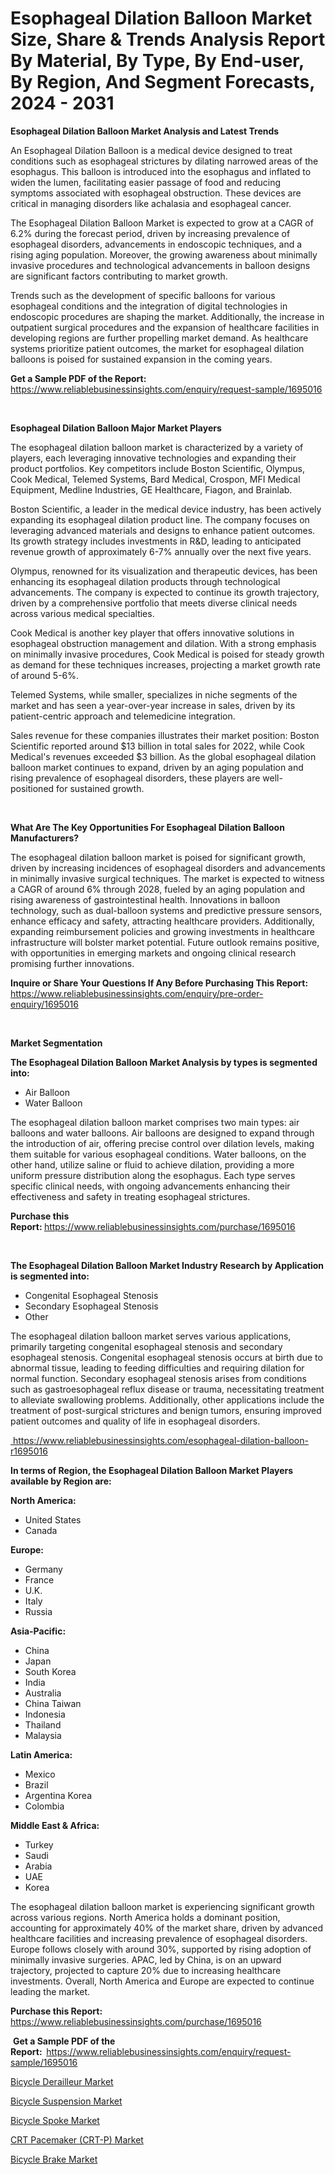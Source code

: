 <p><h1>Esophageal Dilation Balloon Market Size, Share & Trends Analysis Report By Material, By Type, By End-user, By Region, And Segment Forecasts, 2024 - 2031</h1></p><p><strong>Esophageal Dilation Balloon Market Analysis and Latest Trends</strong></p>
<p><p>An Esophageal Dilation Balloon is a medical device designed to treat conditions such as esophageal strictures by dilating narrowed areas of the esophagus. This balloon is introduced into the esophagus and inflated to widen the lumen, facilitating easier passage of food and reducing symptoms associated with esophageal obstruction. These devices are critical in managing disorders like achalasia and esophageal cancer.</p><p>The Esophageal Dilation Balloon Market is expected to grow at a CAGR of 6.2% during the forecast period, driven by increasing prevalence of esophageal disorders, advancements in endoscopic techniques, and a rising aging population. Moreover, the growing awareness about minimally invasive procedures and technological advancements in balloon designs are significant factors contributing to market growth. </p><p>Trends such as the development of specific balloons for various esophageal conditions and the integration of digital technologies in endoscopic procedures are shaping the market. Additionally, the increase in outpatient surgical procedures and the expansion of healthcare facilities in developing regions are further propelling market demand. As healthcare systems prioritize patient outcomes, the market for esophageal dilation balloons is poised for sustained expansion in the coming years.</p></p>
<p><strong>Get a Sample PDF of the Report:&nbsp;</strong> <a href="https://www.reliablebusinessinsights.com/enquiry/request-sample/1695016?utm_campaign=1837&utm_medium=2&utm_source=Github&utm_content=ia&utm_term=17122024&utm_id=esophageal-dilation-balloon">https://www.reliablebusinessinsights.com/enquiry/request-sample/1695016</a></p>
<p>&nbsp;</p>
<p><strong>Esophageal Dilation Balloon Major Market Players</strong></p>
<p><p>The esophageal dilation balloon market is characterized by a variety of players, each leveraging innovative technologies and expanding their product portfolios. Key competitors include Boston Scientific, Olympus, Cook Medical, Telemed Systems, Bard Medical, Crospon, MFI Medical Equipment, Medline Industries, GE Healthcare, Fiagon, and Brainlab.</p><p>Boston Scientific, a leader in the medical device industry, has been actively expanding its esophageal dilation product line. The company focuses on leveraging advanced materials and designs to enhance patient outcomes. Its growth strategy includes investments in R&D, leading to anticipated revenue growth of approximately 6-7% annually over the next five years.</p><p>Olympus, renowned for its visualization and therapeutic devices, has been enhancing its esophageal dilation products through technological advancements. The company is expected to continue its growth trajectory, driven by a comprehensive portfolio that meets diverse clinical needs across various medical specialties.</p><p>Cook Medical is another key player that offers innovative solutions in esophageal obstruction management and dilation. With a strong emphasis on minimally invasive procedures, Cook Medical is poised for steady growth as demand for these techniques increases, projecting a market growth rate of around 5-6%.</p><p>Telemed Systems, while smaller, specializes in niche segments of the market and has seen a year-over-year increase in sales, driven by its patient-centric approach and telemedicine integration. </p><p>Sales revenue for these companies illustrates their market position: Boston Scientific reported around $13 billion in total sales for 2022, while Cook Medical's revenues exceeded $3 billion. As the global esophageal dilation balloon market continues to expand, driven by an aging population and rising prevalence of esophageal disorders, these players are well-positioned for sustained growth.</p></p>
<p>&nbsp;</p>
<p><strong>What Are The Key Opportunities For Esophageal Dilation Balloon Manufacturers?</strong></p>
<p><p>The esophageal dilation balloon market is poised for significant growth, driven by increasing incidences of esophageal disorders and advancements in minimally invasive surgical techniques. The market is expected to witness a CAGR of around 6% through 2028, fueled by an aging population and rising awareness of gastrointestinal health. Innovations in balloon technology, such as dual-balloon systems and predictive pressure sensors, enhance efficacy and safety, attracting healthcare providers. Additionally, expanding reimbursement policies and growing investments in healthcare infrastructure will bolster market potential. Future outlook remains positive, with opportunities in emerging markets and ongoing clinical research promising further innovations.</p></p>
<p><strong>Inquire or Share Your Questions If Any Before Purchasing This Report:</strong> <a href="https://www.reliablebusinessinsights.com/enquiry/pre-order-enquiry/1695016?utm_campaign=1837&utm_medium=2&utm_source=Github&utm_content=ia&utm_term=17122024&utm_id=esophageal-dilation-balloon">https://www.reliablebusinessinsights.com/enquiry/pre-order-enquiry/1695016</a></p>
<p>&nbsp;</p>
<p><strong>Market Segmentation</strong></p>
<p><strong>The Esophageal Dilation Balloon Market Analysis by types is segmented into:</strong></p>
<p><ul><li>Air Balloon</li><li>Water Balloon</li></ul></p>
<p><p>The esophageal dilation balloon market comprises two main types: air balloons and water balloons. Air balloons are designed to expand through the introduction of air, offering precise control over dilation levels, making them suitable for various esophageal conditions. Water balloons, on the other hand, utilize saline or fluid to achieve dilation, providing a more uniform pressure distribution along the esophagus. Each type serves specific clinical needs, with ongoing advancements enhancing their effectiveness and safety in treating esophageal strictures.</p></p>
<p><strong>Purchase this Report:&nbsp;</strong><a href="https://www.reliablebusinessinsights.com/purchase/1695016?utm_campaign=1837&utm_medium=2&utm_source=Github&utm_content=ia&utm_term=17122024&utm_id=esophageal-dilation-balloon">https://www.reliablebusinessinsights.com/purchase/1695016</a></p>
<p>&nbsp;</p>
<p><strong>The Esophageal Dilation Balloon Market Industry Research by Application is segmented into:</strong></p>
<p><ul><li>Congenital Esophageal Stenosis</li><li>Secondary Esophageal Stenosis</li><li>Other</li></ul></p>
<p><p>The esophageal dilation balloon market serves various applications, primarily targeting congenital esophageal stenosis and secondary esophageal stenosis. Congenital esophageal stenosis occurs at birth due to abnormal tissue, leading to feeding difficulties and requiring dilation for normal function. Secondary esophageal stenosis arises from conditions such as gastroesophageal reflux disease or trauma, necessitating treatment to alleviate swallowing problems. Additionally, other applications include the treatment of post-surgical strictures and benign tumors, ensuring improved patient outcomes and quality of life in esophageal disorders.</p></p>
<p><a href="https://www.reliablebusinessinsights.com/esophageal-dilation-balloon-r1695016?utm_campaign=1837&utm_medium=2&utm_source=Github&utm_content=ia&utm_term=17122024&utm_id=esophageal-dilation-balloon">&nbsp;https://www.reliablebusinessinsights.com/esophageal-dilation-balloon-r1695016</a></p>
<p><strong>In terms of Region, the Esophageal Dilation Balloon Market Players available by Region are:</strong></p>
<p>
    <p> <strong> North America: </strong>
        <ul>
            <li>United States</li>
            <li>Canada</li>
        </ul>
        </p> 
    <p> <strong> Europe: </strong>
        <ul>
            <li>Germany</li>
            <li>France</li>
            <li>U.K.</li>
            <li>Italy</li>
            <li>Russia</li>
        </ul>
        </p> 
    <p> <strong> Asia-Pacific: </strong>
        <ul>
            <li>China</li>
            <li>Japan</li>
            <li>South Korea</li>
            <li>India</li>
            <li>Australia</li>
            <li>China Taiwan</li>
            <li>Indonesia</li>
            <li>Thailand</li>
            <li>Malaysia</li>
        </ul>
        </p> 
    <p> <strong> Latin America: </strong>
        <ul>
            <li>Mexico</li>
            <li>Brazil</li>
            <li>Argentina Korea</li>
            <li>Colombia</li>
        </ul>
        </p> 
    <p> <strong> Middle East & Africa: </strong>
        <ul>
            <li>Turkey</li>
            <li>Saudi</li>
            <li>Arabia</li>
            <li>UAE</li>
            <li>Korea</li>
        </ul>
    </p>
    </p>
<p><p>The esophageal dilation balloon market is experiencing significant growth across various regions. North America holds a dominant position, accounting for approximately 40% of the market share, driven by advanced healthcare facilities and increasing prevalence of esophageal disorders. Europe follows closely with around 30%, supported by rising adoption of minimally invasive surgeries. APAC, led by China, is on an upward trajectory, projected to capture 20% due to increasing healthcare investments. Overall, North America and Europe are expected to continue leading the market.</p></p>
<p><strong>Purchase this Report: </strong><a href="https://www.reliablebusinessinsights.com/purchase/1695016?utm_campaign=1837&utm_medium=2&utm_source=Github&utm_content=ia&utm_term=17122024&utm_id=esophageal-dilation-balloon">https://www.reliablebusinessinsights.com/purchase/1695016</a></p>
<p>&nbsp;<strong>Get a Sample PDF of the Report:&nbsp;&nbsp;</strong><a href="https://www.reliablebusinessinsights.com/enquiry/request-sample/1695016?utm_campaign=1837&utm_medium=2&utm_source=Github&utm_content=ia&utm_term=17122024&utm_id=esophageal-dilation-balloon">https://www.reliablebusinessinsights.com/enquiry/request-sample/1695016</a></p>
<p><strong></strong></p>
<p><p><a href="https://www.linkedin.com/pulse/future-trends-bicycle-derailleur-market-2024-2031-126-cagr-snube?utm_campaign=1837&utm_medium=2&utm_source=Github&utm_content=ia&utm_term=17122024&utm_id=esophageal-dilation-balloon">Bicycle Derailleur Market</a></p><p><a href="https://www.linkedin.com/pulse/bicycle-suspension-industry-insights-report-analyzing-market-trends-iuele?utm_campaign=1837&utm_medium=2&utm_source=Github&utm_content=ia&utm_term=17122024&utm_id=esophageal-dilation-balloon">Bicycle Suspension Market</a></p><p><a href="https://www.linkedin.com/pulse/market-demand-revenue-bicycle-spoke-industry-from-2024-2031-projected-ukwge?utm_campaign=1837&utm_medium=2&utm_source=Github&utm_content=ia&utm_term=17122024&utm_id=esophageal-dilation-balloon">Bicycle Spoke Market</a></p><p><a href="https://github.com/tona7vba/Market-Research-Report-List-1/blob/main/crt-pacemaker-crt-p-market.md?utm_campaign=1837&utm_medium=2&utm_source=Github&utm_content=ia&utm_term=17122024&utm_id=esophageal-dilation-balloon">CRT Pacemaker (CRT-P) Market</a></p><p><a href="https://www.linkedin.com/pulse/bicycle-brake-market-evolution-regional-adaptations-innovation-rhlue?utm_campaign=1837&utm_medium=2&utm_source=Github&utm_content=ia&utm_term=17122024&utm_id=esophageal-dilation-balloon">Bicycle Brake Market</a></p></p>
